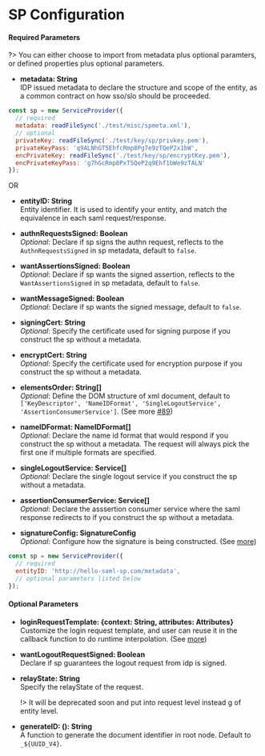 # SP Configuration

#### Required Parameters

?> You can either choose to import from metadata plus optional paramters, or defined properties plus optional parameters.

- **metadata: String**<br/>
  IDP issued metadata to declare the structure and scope of the entity, as a common contract on how sso/slo should be proceeded.

```js
const sp = new ServiceProvider({
  // required
  metadata: readFileSync('./test/misc/spmeta.xml'),
  // optional
  privateKey: readFileSync('./test/key/sp/privkey.pem'),
  privateKeyPass: 'q9ALNhGT5EhfcRmp8Pg7e9zTQeP2x1bW',
  encPrivateKey: readFileSync('./test/key/sp/encryptKey.pem'),
  encPrivateKeyPass: 'g7hGcRmp8PxT5QeP2q9Ehf1bWe9zTALN'
});
```

OR

- **entityID: String**<br/> Entity identifier. It is used to identify your entity, and match the equivalence in each saml request/response.

- **authnRequestsSigned: Boolean**<br/>
  _Optional_: Declare if sp signs the authn request, reflects to the `AuthnRequestsSigned` in sp metadata, default to `false`.

- **wantAssertionsSigned: Boolean**<br/>
  _Optional_: Declare if sp wants the signed assertion, reflects to the `WantAssertionsSigned` in sp metadata, default to `false`.

- **wantMessageSigned: Boolean**<br/>
  _Optional_: Declare if sp wants the signed message, default to `false`.

- **signingCert: String**<br/>
  _Optional_: Specify the certificate used for signing purpose if you construct the sp without a metadata.

- **encryptCert: String**<br/>
  _Optional_: Specify the certificate used for encryption purpose if you construct the sp without a metadata.

- **elementsOrder: String[]**<br/>
  _Optional_: Define the DOM structure of xml document, default to `['KeyDescriptor', 'NameIDFormat', 'SingleLogoutService', 'AssertionConsumerService']`. (See more [#89](https://github.com/tngan/samlify/issues/89))

- **nameIDFormat: NameIDFormat[]**<br/>
  _Optional_: Declare the name id format that would respond if you construct the sp without a metadata. The request will always pick the first one if multiple formats are specified.

- **singleLogoutService: Service[]**<br/>
  _Optional_: Declare the single logout service if you construct the sp without a metadata.

- **assertionConsumerService: Service[]**<br/>
  _Optional_: Declare the asssertion consumer service where the saml response redirects to if you construct the sp without a metadata.

- **signatureConfig: SignatureConfig**<br/>
  _Optional_: Configure how the signature is being constructed. (See [more](/signed-saml-response))

```js
const sp = new ServiceProvider({
  // required
  entityID: 'http://hello-saml-sp.com/metadata',
  // optional parameters listed below
});
```

#### Optional Parameters

- **loginRequestTemplate: {context: String, attributes: Attributes}**<br/>
  Customize the login request template, and user can reuse it in the callback function to do runtime interpolation. (See [more](/template)) 

- **wantLogoutRequestSigned: Boolean**<br/> 
  Declare if sp guarantees the logout request from idp is signed.

- **relayState: String**<br/>
  Specify the relayState of the request. 

  !> It will be deprecated soon and put into request level instead g of entity level.
  
- **generateID: (): String**<br/>
  A function to generate the document identifier in root node. Default to `_${UUID_V4}`.
